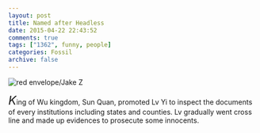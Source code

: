 ```yaml
---
layout: post
title: Named after Headless  
date: 2015-04-22 22:43:52
comments: true
tags: ["1362", funny, people]
categories: Fossil
archive: false
---
```

<img class="cpanda" src="http://7xi3j8.com1.z0.glb.clouddn.com/cokepanda.com_luckymoney.jpeg" alt="red envelope/Jake Z" />


<font size="5">*K*</font>ing of Wu kingdom, Sun Quan, promoted Lv Yi to inspect the documents of every institutions including states and counties. Lv gradually went cross line and made up evidences to prosecute some innocents. 

<!--more-->